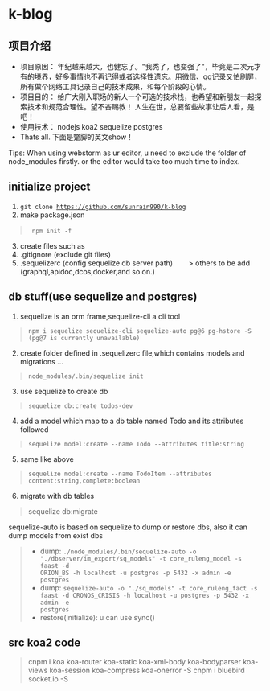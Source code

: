 # k-blog

## 项目介绍
 * 项目原因：
          年纪越来越大，也健忘了。"我秃了，也变强了"，毕竟是二次元才有的境界，好多事情也不再记得或者选择性遗忘。用微信、qq记录又怕刷屏，所有做个网络工具记录自己的技术成果，和每个阶段的心情。
 * 项目目的：
           给广大刚入职场的新人一个可选的技术栈，也希望和新朋友一起探索技术和规范合理性。望不吝赐教！
           人生在世，总要留些故事让后人看，是吧！
 * 使用技术：
           nodejs koa2 sequelize postgres
 * Thats all.
           下面是蹩脚的英文show！

Tips: When using webstorm as ur editor, u need to exclude the folder of node_modules firstly. or the editor would take too much time to index.

## initialize project
1. <code>git clone https://github.com/sunrain990/k-blog</code>
2. make package.json
> <code> npm init -f</code> &emsp;&emsp;
3. create files such as
4. .gitignore (exclude git files)
5. .sequelizerc (config sequelize db server path)
&emsp;&emsp;> others to be add (graphql,apidoc,dcos,docker,and so on.)

## db stuff(use sequelize and postgres)
1. sequelize is an orm frame,sequelize-cli a cli tool
> <code>npm i sequelize sequelize-cli sequelize-auto pg@6 pg-hstore -S (pg@7 is currently unavailable)</code>
2. create folder defined in .sequelizerc file,which contains models and migrations ...
> <code>node_modules/.bin/sequelize init</code>
3. use sequelize to create db
> <code>sequelize db:create todos-dev</code>
4. add a model which map to a db table named Todo and its attributes followed
> <code>sequelize model:create --name Todo --attributes title:string </code>
5. same like above
> <code>sequelize model:create --name TodoItem --attributes content:string,complete:boolean </code>
6. migrate with db tables
> sequelize db:migrate

 sequelize-auto is based on sequelize to dump or restore dbs, also it can dump models from exist dbs
> * dump: <code>./node_modules/.bin/sequelize-auto -o "./dbserver/im_export/sq_models" -t core_ruleng_model -s faast -d ORION_BS -h localhost -u postgres -p 5432 -x admin -e postgres</code>
> * dump: <code>sequelize-auto -o "./sq_models" -t core_ruleng_fact -s faast -d CRONOS_CRISIS -h localhost -u postgres -p 5432 -x admin -e postgres</code>
> * restore(initialize): u can use sync()


## src koa2 code
> cnpm i koa koa-router koa-static koa-xml-body koa-bodyparser koa-views koa-session koa-compress koa-onerror -S
> cnpm i bluebird socket.io -S



